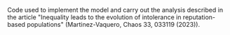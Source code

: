 Code used to implement the model and carry out the analysis described in the article "Inequality leads to the evolution of intolerance in reputation-based
populations" (Martinez-Vaquero, Chaos 33, 033119 (2023)).
